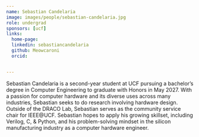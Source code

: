 ```yaml
---
name: Sebastian Candelaria
image: images/people/sebastian-candelaria.jpg
role: undergrad
sponsors: [ucf]
links:
  home-page:
  linkedin: sebastiancandelaria
  github: Meowcaroni
  orcid: 


---
```


Sebastian Candelaria is a second-year student at UCF pursuing a bachelor’s degree in Computer Engineering to graduate with Honors in May 2027. With a passion for computer hardware and its diverse uses across many industries, Sebastian seeks to do research involving hardware design. Outside of the DRACO Lab, Sebastian serves as the community service chair for IEEE@UCF. Sebastian hopes to apply his growing skillset, including Verilog, C, & Python, and his problem-solving mindset in the silicon manufacturing industry as a computer hardware engineer.